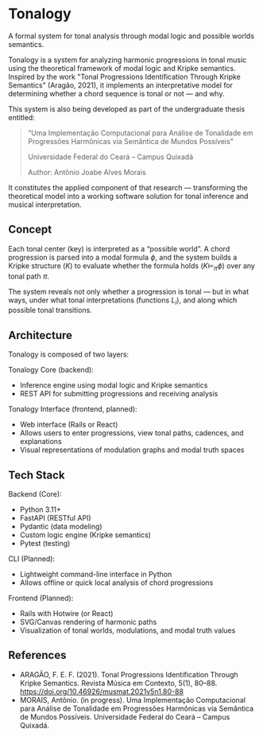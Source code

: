 # Tonalogy

A formal system for tonal analysis through modal logic and possible worlds semantics.

Tonalogy is a system for analyzing harmonic progressions in tonal music
using the theoretical framework of modal logic and Kripke semantics.
Inspired by the work
"Tonal Progressions Identification Through Kripke Semantics" (Aragão, 2021),
it implements an interpretative model for determining
whether a chord sequence is tonal or not — and why.

This system is also being developed as part of the undergraduate thesis entitled:

> “Uma Implementação Computacional para Análise de Tonalidade
em Progressões Harmônicas via Semântica de Mundos Possíveis”
>
> Universidade Federal do Ceará – Campus Quixadá
>
> Author: Antônio Joabe Alves Morais

It constitutes the applied component of that research —
transforming the theoretical model into a working software solution
for tonal inference and musical interpretation.

## Concept

Each tonal center (key) is interpreted as a “possible world”.
A chord progression is parsed into a modal formula $\phi$,
and the system builds a Kripke structure ($K$)
to evaluate whether the formula holds
($K \models_\pi \phi$) over any tonal path $\pi$.

The system reveals not only whether a progression is tonal —
but in what ways, under what tonal interpretations (functions $L_i$),
and along which possible tonal transitions.

## Architecture

Tonalogy is composed of two layers:

Tonalogy Core (backend):

- Inference engine using modal logic and Kripke semantics
- REST API for submitting progressions and receiving analysis

Tonalogy Interface (frontend, planned):

- Web interface (Rails or React)
- Allows users to enter progressions, view tonal paths, cadences, and explanations
- Visual representations of modulation graphs and modal truth spaces

## Tech Stack

Backend (Core):

- Python 3.11+
- FastAPI (RESTful API)
- Pydantic (data modeling)
- Custom logic engine (Kripke semantics)
- Pytest (testing)

CLI (Planned):

- Lightweight command-line interface in Python
- Allows offline or quick local analysis of chord progressions

Frontend (Planned):

- Rails with Hotwire (or React)
- SVG/Canvas rendering of harmonic paths
- Visualization of tonal worlds, modulations, and modal truth values

## References

- ARAGÃO, F. E. F. (2021). Tonal Progressions Identification Through Kripke Semantics.
Revista Música em Contexto, 5(1), 80–88. <https://doi.org/10.46926/musmat.2021v5n1.80-88>
- MORAIS, Antônio. (in progress).
Uma Implementação Computacional para Análise de Tonalidade
em Progressões Harmônicas via Semântica de Mundos Possíveis.
Universidade Federal do Ceará – Campus Quixadá.
